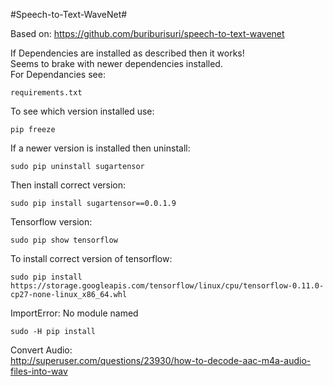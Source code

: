 #Speech-to-Text-WaveNet#

Based on: https://github.com/buriburisuri/speech-to-text-wavenet  

If Dependencies are installed as described then it works!   
Seems to brake with newer dependencies installed.   
For Dependancies see:  

    requirements.txt

To see which version installed use:    

    pip freeze

If a newer version is installed then uninstall: 

    sudo pip uninstall sugartensor

Then install correct version: 

    sudo pip install sugartensor==0.0.1.9

Tensorflow version: 

    sudo pip show tensorflow
  
To install correct version of tensorflow: 

    sudo pip install https://storage.googleapis.com/tensorflow/linux/cpu/tensorflow-0.11.0-cp27-none-linux_x86_64.whl

ImportError: No module named  

    sudo -H pip install
    
Convert Audio:  
http://superuser.com/questions/23930/how-to-decode-aac-m4a-audio-files-into-wav